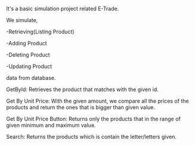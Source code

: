 It's a basic simulation project related E-Trade.

We simulate, 

-Retrieving(Listing Product)

-Adding Product

-Deleting Product

-Updating Product

data from database.

GetById:
Retrieves the product that matches with the given id.

Get By Unit Price: 
With the given amount, we compare all the prices of the products and return the ones that is bigger than given value.

Get By Unit Price Button:
Returns only the products that in the range of given minimum and maximum value.

Search:
Returns the products which is contain the letter/letters given.
